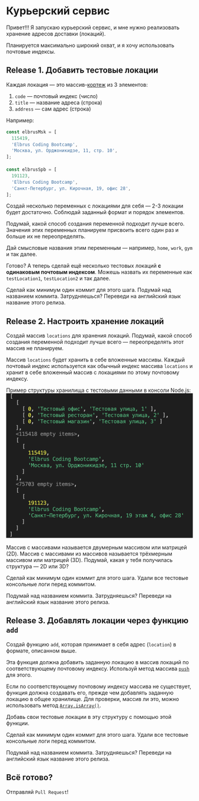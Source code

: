 # Курьерский сервис

Привет!!! Я запускаю курьерский сервис, и мне нужно реализовать хранение адресов доставки (локаций).

Планируется максимально широкий охват, и я хочу использовать почтовые индексы.

## Release 1. Добавить тестовые локации

Каждая локация — это массив-[кортеж](https://ru.wikipedia.org/wiki/Кортеж_(информатика)) из 3 элементов:

1. `code` — почтовый индекс (число)
2. `title` — название адреса (строка)
3. `address` — сам адрес (строка)

Например:

```js
const elbrusMsk = [
  115419,
  'Elbrus Coding Bootcamp',
  'Москва, ул. Орджоникидзе, 11, стр. 10',
];

const elbrusSpb = [
  191123,
  'Elbrus Coding Bootcamp',
  'Санкт-Петербург, ул. Кирочная, 19, офис 28',
];
```

Создай несколько переменных с локациями для себя — 2-3 локации будет достаточно. Соблюдай заданный формат и порядок элементов.

Подумай, какой способ создания переменной подходит лучше всего. Значения этих переменных планируем присвоить всего один раз и больше их не переопределять.

Дай смысловые названия этим переменным — например, `home`, `work`, `gym` и так далее.

Готово? А теперь сделай ещё несколько тестовых локаций **с одинаковым почтовым индексом**. Можешь назвать их переменные как `testLocation1`, `testLocation2` и так далее.

Сделай как минимум один коммит для этого шага. Подумай над названием коммита. Затрудняешься? Переведи на английский язык название этого релиза.

## Release 2. Настроить хранение локаций

Создай массив `locations` для хранения локаций. Подумай, какой способ создания переменной подходит лучше всего — переопределять этот массив не планируем.

Массив `locations` будет хранить в себе вложенные массивы. Каждый почтовый индекс используется как обычный индекс массива `locations` и хранит в себе вложенный массив с локациями по этому почтовому индексу.

Пример структуры хранилища с тестовыми данными в консоли Node.js:
![результат](files/locations.png)

Массив с массивами называется двумерным массивом или матрицей (2D). Массив с массивами из массивов называется трёхмерным массивом или матрицей (3D). Подумай, какая у тебя получилась структура — 2D или 3D?

Сделай как минимум один коммит для этого шага. Удали все тестовые консольные логи перед коммитом.

Подумай над названием коммита. Затрудняешься? Переведи на английский язык название этого релиза.

## Release 3. Добавлять локации через функцию `add`

Создай функцию `add`, которая принимает в себя адрес (`location`) в формате, описанном выше.

Эта функция должна добавить заданную локацию в массив локаций по соответствующему почтовому индексу. Используй метод массива [`push`](https://developer.mozilla.org/ru/docs/Web/JavaScript/Reference/Global_Objects/Array/push) для этого.

Если по соответствующему почтовому индексу массива не существует, функция должна создавать его, прежде чем добавлять заданную локацию в общее хранилище. Для проверки, массив ли это, можно использовать метод [`Array.isArray()`](https://developer.mozilla.org/ru/docs/Web/JavaScript/Reference/Global_Objects/Array/isArray).

Добавь свои тестовые локации в эту структуру с помощью этой функции.

Сделай как минимум один коммит для этого шага. Удали все тестовые консольные логи перед коммитом.

Подумай над названием коммита. Затрудняешься? Переведи на английский язык название этого релиза.

## Всё готово?

Отправляй `Pull Request`!
